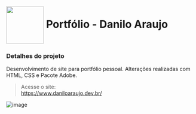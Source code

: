 <h1>
    <a href="https://www.daniloaraujo.dev.br">
     <img align="center" width="100px" src="https://daniloaraujo.com.br/assets/img/profile-img.jpg" target="_blank"></a>
    <span> Portfólio - Danilo Araujo</span>
</h1>

### Detalhes do projeto
Desenvolvimento de site para portfólio pessoal. Alterações realizadas com HTML, CSS e Pacote Adobe.


> Acesse o site: <br>
> https://www.daniloaraujo.dev.br/ 

![image](https://github.com/user-attachments/assets/4938b216-dcb4-4454-a406-c3fe001a08bb)
